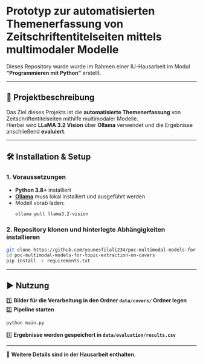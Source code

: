 # Prototyp zur automatisierten Themenerfassung von Zeitschriftentitelseiten mittels multimodaler Modelle

Dieses Repository wurde wurde im Rahmen einer IU-Hausarbeit im Modul **"Programmieren mit Python"** erstellt.  

---

## 🚀 Projektbeschreibung

Das Ziel dieses Projekts ist die **automatisierte Themenerfassung** von Zeitschriftentitelseiten mithilfe multimodaler Modelle.  
Hierbei wird **LLaMA 3.2 Vision** über **Ollama** verwendet und die Ergebnisse anschließend **evaluiert**.

---

## 🛠️ Installation & Setup

### **1. Voraussetzungen**
- **Python 3.8+** installiert
- **[Ollama](https://ollama.com)** muss lokal installiert und ausgeführt werden
- Modell vorab laden:
  ```bash
  ollama pull llama3.2-vision
  ```

### **2. Repository klonen und hinterlegte Abhängigkeiten installieren**
  ```bash
  git clone https://github.com/younesfilali234/poc-multimodal-models-for-topic-extraction-on-covers.git
  cd poc-multimodal-models-for-topic-extraction-on-covers
  pip install -r requirements.txt
  ```

---

## ▶️ Nutzung

1️⃣ **Bilder für die Verarbeitung in den Ordner `data/covers/` Ordner legen**  
2️⃣ **Pipeline starten**  
  ```bash
  python main.py
  ```
3️⃣ **Ergebnisse werden gespeichert in `data/evaluation/results.csv`**  

---

📌 **Weitere Details sind in der Hausarbeit enthalten.**  
